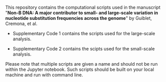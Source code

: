 This repository contains the computational scripts used in the manuscript "**Non-B DNA: A major contributor to small- and large-scale variation in nucleotide substitution frequencies across the genome**" by Guiblet, Cremona, et al.

- Supplementary Code 1 contains the scripts used for the large-scale analysis.

- Supplementary Code 2 contains the scipts used for the small-scale analysis.

Please note that multiple scripts are given a name and should not be run within the Jupyter notebook. Such scripts should be built on your local machine and run with command line.
